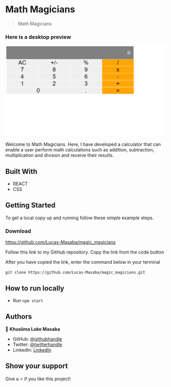 # Math Magicians

> Math Magicians

### Here is a desktop preview
![screenshot](/screenshot.png)

Welcome to Math Magicians. Here, I have developed a calculator that can enable a user perform math calculations such as addition, subtraction, multiplication and division and receive their results. 

## Built With

- REACT
- CSS



## Getting Started


To get a local copy up and running follow these simple example steps.

### Download 
https://github.com/Lucas-Masaba/magic_magicians
 
Follow this link to my GitHub repository. Copy the link from the code button
 
After you have copied the link, enter the command below in your terminal
 
`git clone https://github.com/Lucas-Masaba/magic_magicians.git`

## How to run locally

- Run `npm start` 


## Authors

👤 **Khusiima Luke Masaba**

- GitHub: [@githubhandle](https://github.com/Lucas-Masaba)
- Twitter: [@twitterhandle](https://twitter.com/MasabaLuke)
- LinkedIn: [LinkedIn](https://linkedin.com/in/khusiima-luke-masaba-59060a121)



## Show your support

Give a ⭐️ if you like this project! 

